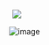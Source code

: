 

<a href="https://discord.com/users/1025870089112780810">
    <button style="background-color: transparent; border: none">
      <img src="https://user-images.githubusercontent.com/122323870/211432804-982145dc-7e50-4f0e-b728-30df4cf8c25b.png">
    </button>
  </a>
  
  ![image](https://user-images.githubusercontent.com/122323870/211434800-cb0fd2d6-4224-4da9-873c-230139ce6ab7.png)

